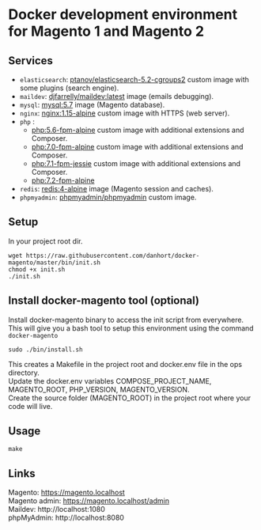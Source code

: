 # Docker development environment for Magento 1 and Magento 2

## Services
* `elasticsearch`: [ptanov/elasticsearch-5.2-cgroups2](https://github.com/danhort/docker-magento2/blob/master/elasticsearch/Dockerfile) custom image with some plugins (search engine).
* `maildev`: [djfarrelly/maildev:latest](https://hub.docker.com/r/djfarrelly/maildev/) image (emails debugging).
* `mysql`: [mysql:5.7](https://store.docker.com/images/mysql) image (Magento database).
* `nginx`: [nginx:1.15-alpine](https://github.com/danhort/docker-magento2/blob/master/nginx/Dockerfile) custom image with HTTPS (web server).
* `php` : 
    - [php:5.6-fpm-alpine](https://github.com/danhort/docker-magento2/tree/php/5.6/Dockerfile) custom image with additional extensions and Composer.
    - [php:7.0-fpm-alpine](https://github.com/danhort/docker-magento2/tree/php/7.0/Dockerfile) custom image with additional extensions and Composer.
    - [php:7.1-fpm-jessie](https://github.com/danhort/docker-magento2/tree/php/7.1/Dockerfile) custom image with additional extensions and Composer.
    - [php:7.2-fpm-alpine](https://github.com/danhort/docker-magento2/tree/php/7.2/Dockerfile)
* `redis`: [redis:4-alpine](https://store.docker.com/images/redis) image (Magento session and caches).
* `phpmyadmin`: [phpmyadmin/phpmyadmin](https://github.com/danhort/docker-magento2/blob/master/phpmyadmin/Dockerfile) custom image.

## Setup
In your project root dir.
```
wget https://raw.githubusercontent.com/danhort/docker-magento/master/bin/init.sh
chmod +x init.sh
./init.sh
```

## Install docker-magento tool (optional)
Install docker-magento binary to access the init script from everywhere.   
This will give you a bash tool to setup this environment using the command `docker-magento`
```
sudo ./bin/install.sh
```

This creates a Makefile in the project root and docker.env file in the ops directory.  
Update the docker.env variables COMPOSE_PROJECT_NAME, MAGENTO_ROOT, PHP_VERSION, MAGENTO_VERSION.  
Create the source folder (MAGENTO_ROOT) in the project root where your code will live.

## Usage
```
make
```

## Links
Magento: https://magento.localhost  
Magento admin: https://magento.localhost/admin   
Maildev: http://localhost:1080  
phpMyAdmin: http://localhost:8080
